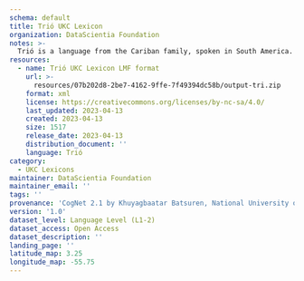 ```yaml
---
schema: default
title: Trió UKC Lexicon
organization: DataScientia Foundation
notes: >-
  Trió is a language from the Cariban family, spoken in South America. The UKC Lexicon of Trió is represented as a lexico-semantic network. It consists of words, word senses, synsets, as well as sense-level and synset-level relationships.
resources:
  - name: Trió UKC Lexicon LMF format
    url: >-
      resources/07b202d8-2be7-4162-9ffe-7f49394dc58b/output-tri.zip
    format: xml
    license: https://creativecommons.org/licenses/by-nc-sa/4.0/
    last_updated: 2023-04-13
    created: 2023-04-13
    size: 1517
    release_date: 2023-04-13
    distribution_document: ''
    language: Trió
category:
  - UKC Lexicons
maintainer: DataScientia Foundation
maintainer_email: ''
tags: ''
provenance: 'CogNet 2.1 by Khuyagbaatar Batsuren, National University of Mongolia (http://cognet.ukc.disi.unitn.it); Native Languages of the Americas 2021.11. by Laura Redish and Orrin Lewis (http://www.native-languages.org); Princeton WordNet 2.1 by Princeton University (https://wordnet.princeton.edu)'
version: '1.0'
dataset_level: Language Level (L1-2)
dataset_access: Open Access
dataset_description: ''
landing_page: ''
latitude_map: 3.25
longitude_map: -55.75
---
```

